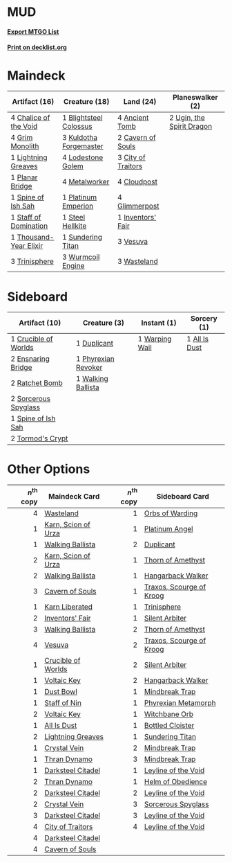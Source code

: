# MUD

#### [Export MTGO List](../collection/MUD/MUD.txt)
#### [Print on decklist.org](http://decklist.org/?deckmain=4%09Ancient%20Tomb%0A1%09Blightsteel%20Colossus%0A2%09Cavern%20of%20Souls%0A4%09Chalice%20of%20the%20Void%0A3%09City%20of%20Traitors%0A4%09Cloudpost%0A4%09Glimmerpost%0A4%09Grim%20Monolith%0A1%09Inventors'%20Fair%0A3%09Kuldotha%20Forgemaster%0A1%09Lightning%20Greaves%0A4%09Lodestone%20Golem%0A4%09Metalworker%0A1%09Planar%20Bridge%0A1%09Platinum%20Emperion%0A1%09Spine%20of%20Ish%20Sah%0A1%09Staff%20of%20Domination%0A1%09Steel%20Hellkite%0A1%09Sundering%20Titan%0A1%09Thousand-Year%20Elixir%0A3%09Trinisphere%0A2%09Ugin,%20the%20Spirit%20Dragon%0A3%09Vesuva%0A3%09Wasteland%0A3%09Wurmcoil%20Engine&deckside=1%09All%20Is%20Dust%0A1%09Crucible%20of%20Worlds%0A1%09Duplicant%0A2%09Ensnaring%20Bridge%0A1%09Phyrexian%20Revoker%0A2%09Ratchet%20Bomb%0A2%09Sorcerous%20Spyglass%0A1%09Spine%20of%20Ish%20Sah%0A2%09Tormod's%20Crypt%0A1%09Walking%20Ballista%0A1%09Warping%20Wail)
# Maindeck

|                                          Artifact (16)                                          |                                          Creature (18)                                          |                                         Land (24)                                          |                                          Planeswalker (2)                                          |
|-------------------------------------------------------------------------------------------------|-------------------------------------------------------------------------------------------------|--------------------------------------------------------------------------------------------|----------------------------------------------------------------------------------------------------|
|4 [Chalice of the Void](http://gatherer.wizards.com/Pages/Card/Details.aspx?multiverseid=442211) |1 [Blightsteel Colossus](http://gatherer.wizards.com/Pages/Card/Details.aspx?multiverseid=221563)|4 [Ancient Tomb](http://gatherer.wizards.com/Pages/Card/Details.aspx?multiverseid=409567)   |2 [Ugin, the Spirit Dragon](http://gatherer.wizards.com/Pages/Card/Details.aspx?multiverseid=391948)|
|4 [Grim Monolith](http://gatherer.wizards.com/Pages/Card/Details.aspx?multiverseid=12626)        |3 [Kuldotha Forgemaster](http://gatherer.wizards.com/Pages/Card/Details.aspx?multiverseid=215098)|2 [Cavern of Souls](http://gatherer.wizards.com/Pages/Card/Details.aspx?multiverseid=278058)|                                                                                                    |
|1 [Lightning Greaves](http://gatherer.wizards.com/Pages/Card/Details.aspx?multiverseid=220528)   |4 [Lodestone Golem](http://gatherer.wizards.com/Pages/Card/Details.aspx?multiverseid=220536)     |3 [City of Traitors](http://gatherer.wizards.com/Pages/Card/Details.aspx?multiverseid=6168) |                                                                                                    |
|1 [Planar Bridge](http://gatherer.wizards.com/Pages/Card/Details.aspx?multiverseid=423838)       |4 [Metalworker](http://gatherer.wizards.com/Pages/Card/Details.aspx?multiverseid=15246)          |4 [Cloudpost](http://gatherer.wizards.com/Pages/Card/Details.aspx?multiverseid=49050)       |                                                                                                    |
|1 [Spine of Ish Sah](http://gatherer.wizards.com/Pages/Card/Details.aspx?multiverseid=376514)    |1 [Platinum Emperion](http://gatherer.wizards.com/Pages/Card/Details.aspx?multiverseid=457134)   |4 [Glimmerpost](http://gatherer.wizards.com/Pages/Card/Details.aspx?multiverseid=209043)    |                                                                                                    |
|1 [Staff of Domination](http://gatherer.wizards.com/Pages/Card/Details.aspx?multiverseid=50162)  |1 [Steel Hellkite](http://gatherer.wizards.com/Pages/Card/Details.aspx?multiverseid=389693)      |1 [Inventors' Fair](http://gatherer.wizards.com/Pages/Card/Details.aspx?multiverseid=417820)|                                                                                                    |
|1 [Thousand-Year Elixir](http://gatherer.wizards.com/Pages/Card/Details.aspx?multiverseid=376551)|1 [Sundering Titan](http://gatherer.wizards.com/Pages/Card/Details.aspx?multiverseid=442222)     |3 [Vesuva](http://gatherer.wizards.com/Pages/Card/Details.aspx?multiverseid=113543)         |                                                                                                    |
|3 [Trinisphere](http://gatherer.wizards.com/Pages/Card/Details.aspx?multiverseid=43545)          |3 [Wurmcoil Engine](http://gatherer.wizards.com/Pages/Card/Details.aspx?multiverseid=389756)     |3 [Wasteland](http://gatherer.wizards.com/Pages/Card/Details.aspx?multiverseid=413790)      |                                                                                                    |


# Sideboard

|                                         Artifact (10)                                         |                                         Creature (3)                                         |                                       Instant (1)                                       |                                      Sorcery (1)                                       |
|-----------------------------------------------------------------------------------------------|----------------------------------------------------------------------------------------------|-----------------------------------------------------------------------------------------|----------------------------------------------------------------------------------------|
|1 [Crucible of Worlds](http://gatherer.wizards.com/Pages/Card/Details.aspx?multiverseid=129480)|1 [Duplicant](http://gatherer.wizards.com/Pages/Card/Details.aspx?multiverseid=220526)        |1 [Warping Wail](http://gatherer.wizards.com/Pages/Card/Details.aspx?multiverseid=407522)|1 [All Is Dust](http://gatherer.wizards.com/Pages/Card/Details.aspx?multiverseid=397750)|
|2 [Ensnaring Bridge](http://gatherer.wizards.com/Pages/Card/Details.aspx?multiverseid=15866)   |1 [Phyrexian Revoker](http://gatherer.wizards.com/Pages/Card/Details.aspx?multiverseid=383343)|                                                                                         |                                                                                        |
|2 [Ratchet Bomb](http://gatherer.wizards.com/Pages/Card/Details.aspx?multiverseid=370623)      |1 [Walking Ballista](http://gatherer.wizards.com/Pages/Card/Details.aspx?multiverseid=423848) |                                                                                         |                                                                                        |
|2 [Sorcerous Spyglass](http://gatherer.wizards.com/Pages/Card/Details.aspx?multiverseid=435407)|                                                                                              |                                                                                         |                                                                                        |
|1 [Spine of Ish Sah](http://gatherer.wizards.com/Pages/Card/Details.aspx?multiverseid=376514)  |                                                                                              |                                                                                         |                                                                                        |
|2 [Tormod's Crypt](http://gatherer.wizards.com/Pages/Card/Details.aspx?multiverseid=389723)    |                                                                                              |                                                                                         |                                                                                        |


# Other Options

|*n*<sup>th</sup> copy|                                        Maindeck Card                                         |*n*<sup>th</sup> copy|                                          Sideboard Card                                           |
|--------------------:|----------------------------------------------------------------------------------------------|--------------------:|---------------------------------------------------------------------------------------------------|
|                    4|[Wasteland](http://gatherer.wizards.com/Pages/Card/Details.aspx?multiverseid=413790)          |                    1|[Orbs of Warding](http://gatherer.wizards.com/Pages/Card/Details.aspx?multiverseid=398551)         |
|                    1|[Karn, Scion of Urza](http://gatherer.wizards.com/Pages/Card/Details.aspx?multiverseid=442889)|                    1|[Platinum Angel](http://gatherer.wizards.com/Pages/Card/Details.aspx?multiverseid=106537)          |
|                    1|[Walking Ballista](http://gatherer.wizards.com/Pages/Card/Details.aspx?multiverseid=423848)   |                    2|[Duplicant](http://gatherer.wizards.com/Pages/Card/Details.aspx?multiverseid=220526)               |
|                    2|[Karn, Scion of Urza](http://gatherer.wizards.com/Pages/Card/Details.aspx?multiverseid=442889)|                    1|[Thorn of Amethyst](http://gatherer.wizards.com/Pages/Card/Details.aspx?multiverseid=140166)       |
|                    2|[Walking Ballista](http://gatherer.wizards.com/Pages/Card/Details.aspx?multiverseid=423848)   |                    1|[Hangarback Walker](http://gatherer.wizards.com/Pages/Card/Details.aspx?multiverseid=420600)       |
|                    3|[Cavern of Souls](http://gatherer.wizards.com/Pages/Card/Details.aspx?multiverseid=278058)    |                    1|[Traxos, Scourge of Kroog](http://gatherer.wizards.com/Pages/Card/Details.aspx?multiverseid=443122)|
|                    1|[Karn Liberated](http://gatherer.wizards.com/Pages/Card/Details.aspx?multiverseid=397828)     |                    1|[Trinisphere](http://gatherer.wizards.com/Pages/Card/Details.aspx?multiverseid=43545)              |
|                    2|[Inventors' Fair](http://gatherer.wizards.com/Pages/Card/Details.aspx?multiverseid=417820)    |                    1|[Silent Arbiter](http://gatherer.wizards.com/Pages/Card/Details.aspx?multiverseid=73598)           |
|                    3|[Walking Ballista](http://gatherer.wizards.com/Pages/Card/Details.aspx?multiverseid=423848)   |                    2|[Thorn of Amethyst](http://gatherer.wizards.com/Pages/Card/Details.aspx?multiverseid=140166)       |
|                    4|[Vesuva](http://gatherer.wizards.com/Pages/Card/Details.aspx?multiverseid=113543)             |                    2|[Traxos, Scourge of Kroog](http://gatherer.wizards.com/Pages/Card/Details.aspx?multiverseid=443122)|
|                    1|[Crucible of Worlds](http://gatherer.wizards.com/Pages/Card/Details.aspx?multiverseid=129480) |                    2|[Silent Arbiter](http://gatherer.wizards.com/Pages/Card/Details.aspx?multiverseid=73598)           |
|                    1|[Voltaic Key](http://gatherer.wizards.com/Pages/Card/Details.aspx?multiverseid=207889)        |                    2|[Hangarback Walker](http://gatherer.wizards.com/Pages/Card/Details.aspx?multiverseid=420600)       |
|                    1|[Dust Bowl](http://gatherer.wizards.com/Pages/Card/Details.aspx?multiverseid=409568)          |                    1|[Mindbreak Trap](http://gatherer.wizards.com/Pages/Card/Details.aspx?multiverseid=197532)          |
|                    1|[Staff of Nin](http://gatherer.wizards.com/Pages/Card/Details.aspx?multiverseid=405393)       |                    1|[Phyrexian Metamorph](http://gatherer.wizards.com/Pages/Card/Details.aspx?multiverseid=214375)     |
|                    2|[Voltaic Key](http://gatherer.wizards.com/Pages/Card/Details.aspx?multiverseid=207889)        |                    1|[Witchbane Orb](http://gatherer.wizards.com/Pages/Card/Details.aspx?multiverseid=233240)           |
|                    1|[All Is Dust](http://gatherer.wizards.com/Pages/Card/Details.aspx?multiverseid=397750)        |                    1|[Bottled Cloister](http://gatherer.wizards.com/Pages/Card/Details.aspx?multiverseid=89018)         |
|                    2|[Lightning Greaves](http://gatherer.wizards.com/Pages/Card/Details.aspx?multiverseid=220528)  |                    1|[Sundering Titan](http://gatherer.wizards.com/Pages/Card/Details.aspx?multiverseid=442222)         |
|                    1|[Crystal Vein](http://gatherer.wizards.com/Pages/Card/Details.aspx?multiverseid=15413)        |                    2|[Mindbreak Trap](http://gatherer.wizards.com/Pages/Card/Details.aspx?multiverseid=197532)          |
|                    1|[Thran Dynamo](http://gatherer.wizards.com/Pages/Card/Details.aspx?multiverseid=220506)       |                    3|[Mindbreak Trap](http://gatherer.wizards.com/Pages/Card/Details.aspx?multiverseid=197532)          |
|                    1|[Darksteel Citadel](http://gatherer.wizards.com/Pages/Card/Details.aspx?multiverseid=389479)  |                    1|[Leyline of the Void](http://gatherer.wizards.com/Pages/Card/Details.aspx?multiverseid=107682)     |
|                    2|[Thran Dynamo](http://gatherer.wizards.com/Pages/Card/Details.aspx?multiverseid=220506)       |                    1|[Helm of Obedience](http://gatherer.wizards.com/Pages/Card/Details.aspx?multiverseid=3047)         |
|                    2|[Darksteel Citadel](http://gatherer.wizards.com/Pages/Card/Details.aspx?multiverseid=389479)  |                    2|[Leyline of the Void](http://gatherer.wizards.com/Pages/Card/Details.aspx?multiverseid=107682)     |
|                    2|[Crystal Vein](http://gatherer.wizards.com/Pages/Card/Details.aspx?multiverseid=15413)        |                    3|[Sorcerous Spyglass](http://gatherer.wizards.com/Pages/Card/Details.aspx?multiverseid=435407)      |
|                    3|[Darksteel Citadel](http://gatherer.wizards.com/Pages/Card/Details.aspx?multiverseid=389479)  |                    3|[Leyline of the Void](http://gatherer.wizards.com/Pages/Card/Details.aspx?multiverseid=107682)     |
|                    4|[City of Traitors](http://gatherer.wizards.com/Pages/Card/Details.aspx?multiverseid=6168)     |                    4|[Leyline of the Void](http://gatherer.wizards.com/Pages/Card/Details.aspx?multiverseid=107682)     |
|                    4|[Darksteel Citadel](http://gatherer.wizards.com/Pages/Card/Details.aspx?multiverseid=389479)  |                     |                                                                                                   |
|                    4|[Cavern of Souls](http://gatherer.wizards.com/Pages/Card/Details.aspx?multiverseid=278058)    |                     |                                                                                                   |

